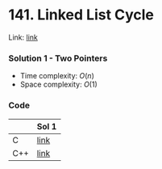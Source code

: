 # 141. Linked List Cycle
Link: [link](https://leetcode.com/problems/linked-list-cycle/)

### Solution 1 - Two Pointers
* Time complexity: $O(n)$
* Space complexity: $O(1)$

### Code
||Sol 1|
|-|-|
|C|[link](./sol_1/main.c)|
|C++|[link](./sol_1/main.cpp)|